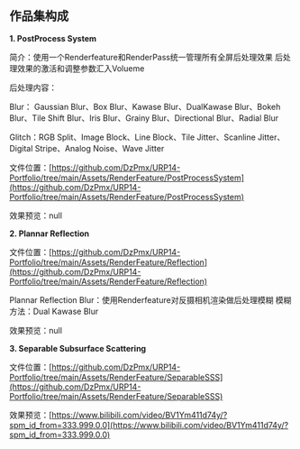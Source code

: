 ## 作品集构成

 **1. PostProcess System**

简介：使用一个Renderfeature和RenderPass统一管理所有全屏后处理效果  后处理效果的激活和调整参数汇入Volueme

后处理内容：

Blur： Gaussian Blur、Box Blur、Kawase Blur、DualKawase Blur、Bokeh Blur、Tile Shift Blur、Iris Blur、Grainy Blur、Directional Blur、Radial Blur

Glitch：RGB Split、Image Block、Line Block、Tile Jitter、Scanline Jitter、Digital Stripe、Analog Noise、Wave Jitter

文件位置：[https://github.com/DzPmx/URP14-Portfolio/tree/main/Assets/RenderFeature/PostProcessSystem](https://github.com/DzPmx/URP14-Portfolio/tree/main/Assets/RenderFeature/PostProcessSystem)

效果预览：null

 **2. Plannar Reflection**

文件位置：[https://github.com/DzPmx/URP14-Portfolio/tree/main/Assets/RenderFeature/Reflection](https://github.com/DzPmx/URP14-Portfolio/tree/main/Assets/RenderFeature/Reflection)

Plannar Reflection Blur：使用Renderfeature对反摄相机渲染做后处理模糊 模糊方法：Dual Kawase Blur

效果预览：null


 **3. Separable Subsurface Scattering**

文件位置：[https://github.com/DzPmx/URP14-Portfolio/tree/main/Assets/RenderFeature/SeparableSSS](https://github.com/DzPmx/URP14-Portfolio/tree/main/Assets/RenderFeature/SeparableSSS)

效果预览：[https://www.bilibili.com/video/BV1Ym411d74y/?spm_id_from=333.999.0.0](https://www.bilibili.com/video/BV1Ym411d74y/?spm_id_from=333.999.0.0)
